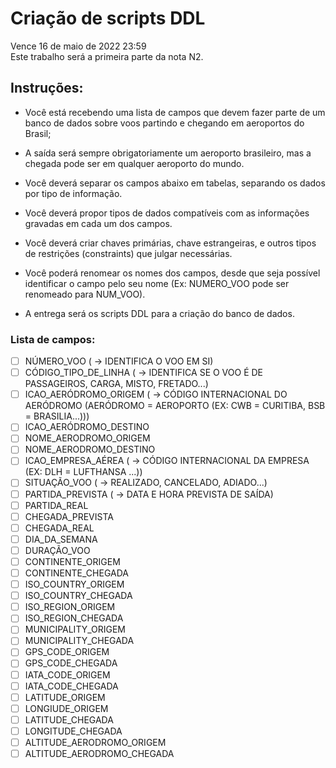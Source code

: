 # Criação de scripts DDL
Vence 16 de maio de 2022 23:59 </br>
Este trabalho será a primeira parte da nota N2.

## Instruções:
- Você está recebendo uma lista de campos que devem fazer parte de um banco de dados sobre voos partindo e chegando em aeroportos do Brasil;

- A saída será sempre obrigatoriamente um aeroporto brasileiro, mas a chegada pode ser em qualquer aeroporto do mundo.

- Você deverá separar os campos abaixo em tabelas, separando os dados por tipo de informação.

- Você deverá propor tipos de dados compatíveis com as informações gravadas em cada um dos campos.

- Você deverá criar chaves primárias, chave estrangeiras, e outros tipos de restrições (constraints) que julgar necessárias.

- Você poderá renomear os nomes dos campos, desde que seja possível identificar o campo pelo seu nome (Ex: NUMERO_VOO pode ser renomeado para NUM_VOO).

- A entrega será os scripts DDL para a criação do banco de dados.


### Lista de campos:

- [ ] NÚMERO_VOO ( -> IDENTIFICA O VOO EM SI)
- [ ] CÓDIGO_TIPO_DE_LINHA ( -> IDENTIFICA SE O VOO É DE PASSAGEIROS, CARGA, MISTO, FRETADO...)
- [ ] ICAO_AERÓDROMO_ORIGEM ( -> CÓDIGO INTERNACIONAL DO AERÓDROMO (AERÓDROMO = AEROPORTO  (EX: CWB = CURITIBA, BSB = BRASILIA...)))
- [ ] ICAO_AERÓDROMO_DESTINO
- [ ] NOME_AERODROMO_ORIGEM
- [ ] NOME_AERODROMO_DESTINO
- [ ] ICAO_EMPRESA_AÉREA ( -> CÓDIGO INTERNACIONAL DA EMPRESA (EX: DLH = LUFTHANSA ...))
- [ ] SITUAÇÃO_VOO ( -> REALIZADO, CANCELADO, ADIADO...)
- [ ] PARTIDA_PREVISTA ( -> DATA E HORA PREVISTA DE SAÍDA)
- [ ] PARTIDA_REAL
- [ ] CHEGADA_PREVISTA
- [ ] CHEGADA_REAL
- [ ] DIA_DA_SEMANA
- [ ] DURAÇÃO_VOO
- [ ] CONTINENTE_ORIGEM
- [ ] CONTINENTE_CHEGADA
- [ ] ISO_COUNTRY_ORIGEM
- [ ] ISO_COUNTRY_CHEGADA
- [ ] ISO_REGION_ORIGEM
- [ ] ISO_REGION_CHEGADA
- [ ] MUNICIPALITY_ORIGEM
- [ ] MUNICIPALITY_CHEGADA
- [ ] GPS_CODE_ORIGEM
- [ ] GPS_CODE_CHEGADA
- [ ] IATA_CODE_ORIGEM
- [ ] IATA_CODE_CHEGADA
- [ ] LATITUDE_ORIGEM
- [ ] LONGIUDE_ORIGEM
- [ ] LATITUDE_CHEGADA
- [ ] LONGITUDE_CHEGADA
- [ ] ALTITUDE_AERODROMO_ORIGEM
- [ ] ALTITUDE_AERODROMO_CHEGADA

